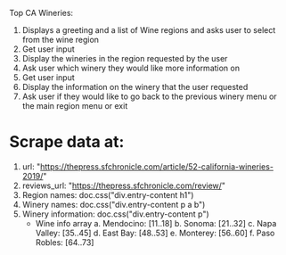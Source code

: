 Top CA Wineries:

1. Displays a greeting and a list of Wine regions and asks user to select from the wine region
2. Get user input
3. Display the wineries in the region requested by the user
4. Ask user which winery they would like more information on
5. Get user input
6. Display the information on the winery that the user requested
5. Ask user if they would like to go back to the previous winery menu or the main region menu or exit

# Scrape data at:
1. url: "https://thepress.sfchronicle.com/article/52-california-wineries-2019/"
2. reviews_url: "https://thepress.sfchronicle.com/review/"
3. Region names: doc.css("div.entry-content h1")
4. Winery names: doc.css("div.entry-content p a b")
5. Winery information: doc.css("div.entry-content p") 
    - Wine info array
    a. Mendocino: [11..18]
    b. Sonoma: [21..32]
    c. Napa Valley: [35..45]
    d. East Bay: [48..53]
    e. Monterey: [56..60]
    f. Paso Robles: [64..73]